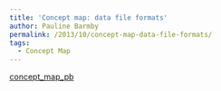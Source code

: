 ```yaml
---
title: 'Concept map: data file formats'
author: Pauline Barmby
permalink: /2013/10/concept-map-data-file-formats/
tags:
  - Concept Map
---
```

[concept\_map\_pb][1]

 [1]: http://teaching.software-carpentry.org/wp-content/uploads/2013/10/concept_map_pb.pdf
